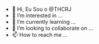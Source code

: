 - 👋 Hi, Eu Sou o @THCRJ
- 👀 I’m interested in ...
- 🌱 I’m currently learning ...
- 💞️ I’m looking to collaborate on ...
- 📫 How to reach me ...

<!---
THCRJ/THCRJ is a ✨ special ✨ repository because its `README.md` (this file) appears on your GitHub profile.
You can click the Preview link to take a look at your changes.
--->
